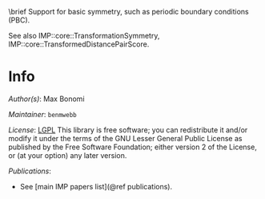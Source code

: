 \brief Support for basic symmetry, such as periodic boundary conditions (PBC).

See also IMP::core::TransformationSymmetry,
IMP::core::TransformedDistancePairScore.

# Info

_Author(s)_: Max Bonomi

_Maintainer_: `benmwebb`

_License_: [LGPL](http://www.gnu.org/licenses/old-licenses/lgpl-2.1.html)
This library is free software; you can redistribute it and/or
modify it under the terms of the GNU Lesser General Public
License as published by the Free Software Foundation; either
version 2 of the License, or (at your option) any later version.

_Publications_:
 - See [main IMP papers list](@ref publications).
